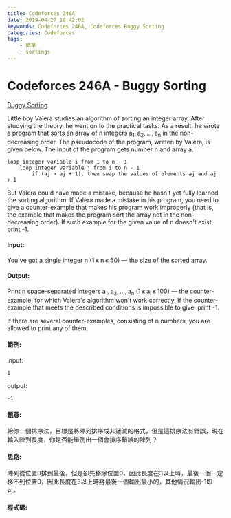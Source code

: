 ```yaml
---
title: Codeforces 246A
date: 2019-04-27 18:42:02
keywords: Codeforces 246A, Codeforces Buggy Sorting
categories: Codeforces
tags:
    - 簡單
    - sortings
---
```

# Codeforces 246A - Buggy Sorting
[Buggy Sorting](https://codeforces.com/problemset/problem/246/A)

Little boy Valera studies an algorithm of sorting an integer array. After studying the theory, he went on to the practical tasks. As a result, he wrote a program that sorts an array of n integers a<sub>1</sub>, a<sub>2</sub>, ..., a<sub>n</sub> in the non-decreasing order. The pseudocode of the program, written by Valera, is given below. The input of the program gets number n and array a.
<!-- more -->
```
loop integer variable i from 1 to n - 1
    loop integer variable j from i to n - 1
        if (aj > aj + 1), then swap the values of elements aj and aj + 1
```
But Valera could have made a mistake, because he hasn't yet fully learned the sorting algorithm. If Valera made a mistake in his program, you need to give a counter-example that makes his program work improperly (that is, the example that makes the program sort the array not in the non-decreasing order). If such example for the given value of n doesn't exist, print -1.

#### Input:
You've got a single integer n (1 ≤ n ≤ 50) — the size of the sorted array.

#### Output:
Print n space-separated integers a<sub>1</sub>, a<sub>2</sub>, ..., a<sub>n</sub> (1 ≤ a<sub>i</sub> ≤ 100) — the counter-example, for which Valera's algorithm won't work correctly. If the counter-example that meets the described conditions is impossible to give, print -1.

If there are several counter-examples, consisting of n numbers, you are allowed to print any of them.
#### 範例:
input:
```
1
```
output:
```
-1
```

#### 題意:
給你一個排序法，目標是將陣列排序成非遞減的格式，但是這排序法有錯誤，現在輸入陣列長度，你是否能舉例出一個會排序錯誤的陣列？

#### 思路:
陣列從位置0排到最後，但是卻先移除位置0，因此長度在3以上時，最後一個一定移不到位置0，因此長度在3以上時將最後一個輸出最小的，其他情況輸出-1即可。

#### 程式碼:
<script src="https://gist.github.com/Daviswww/bb7804303d64985fd6da2a32dcff7dfe.js"></script>
